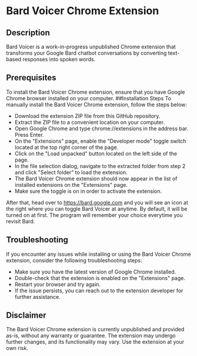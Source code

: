 # Bard Voicer Chrome Extension
## Description
Bard Voicer is a work-in-progress unpublished Chrome extension that transforms your Google Bard chatbot conversations by converting text-based responses into spoken words.
## Prerequisites
To install the Bard Voicer Chrome extension, ensure that you have Google Chrome browser installed on your computer.
##Installation Steps
To manually install the Bard Voicer Chrome extension, follow the steps below:
- Download the extension ZIP file from this GitHub repository. 
- Extract the ZIP file to a convenient location on your computer.
- Open Google Chrome and type chrome://extensions in the address bar. Press Enter.
- On the "Extensions" page, enable the "Developer mode" toggle switch located at the top right corner of the page.
- Click on the "Load unpacked" button located on the left side of the page.
- In the file selection dialog, navigate to the extracted folder from step 2 and click "Select folder" to load the extension.
- The Bard Voicer Chrome extension should now appear in the list of installed extensions on the "Extensions" page.
- Make sure the toggle is on in order to activate the extension.

After that, head over to https://bard.google.com and you will see an icon at the right where you can toggle Bard Voicer at anytime. By default, it will be turned on at first. The program will remember your choice everytime you revisit Bard.

## Troubleshooting
If you encounter any issues while installing or using the Bard Voicer Chrome extension, consider the following troubleshooting steps:

- Make sure you have the latest version of Google Chrome installed.
- Double-check that the extension is enabled on the "Extensions" page.
- Restart your browser and try again.
- If the issue persists, you can reach out to the extension developer for further assistance.

## Disclaimer
The Bard Voicer Chrome extension is currently unpublished and provided as-is, without any warranty or guarantee. The extension may undergo further changes, and its functionality may vary. Use the extension at your own risk.
